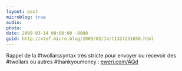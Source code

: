 ```yaml
---
layout: post
microblog: true
audio: 
photo: 
date: 2009-03-14 00:00:00 -0000
guid: http://xtof.micro.blog/2009/03/14/t1327231650.html
---
```

Rappel de la #twollarssyntax très stricte pour envoyer ou recevoir des #twollars ou autres #thankyoumoney :  [eweri.com/AQd](http://eweri.com/AQd)
